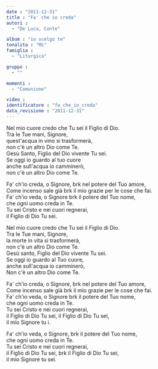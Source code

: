```yaml
---
date : "2011-12-31"
title : "Fa' che io creda"
autori : 
  - "De Luca, Conte"

album : "io scelgo te"
tonalita : "Mi"
famiglia : 
  - "Liturgica"

gruppo : 
  - ""

momenti : 
  - "Comunione"

video : 
identificatore : "fa_che_io_creda"
data_revisione : "2011-12-31"
---
```

  
  
  
  
  
  
  
  
  
  
  
Nel mio cuore credo che Tu sei il Figlio di Dio.   
Tra le Tue mani, Signore,   
quest'acqua in vino si trasformerà,  
non c'è un altro Dio come Te.  
Gesù Santo, Figlio del Dio vivente Tu sei.  
Se oggi io guardo al tuo cuore   
anche sull'acqua io camminerò,  
non c'è un altro Dio come Te.  
  
  
  
Fa' ch'io creda, o Signore, brk nel potere del Tuo amore,  
Come incenso sale già brk il mio grazie per le cose che fai.  
Fa' ch'io veda, o Signore brk il potere del Tuo nome,  
che ogni uomo creda in Te.  
Tu sei Cristo e nei cuori regnerai,                    
il Figlio di Dio Tu sei.    
  
  
  
  
Nel mio cuore credo che Tu sei il Figlio di Dio.   
Tra le Tue mani, Signore,   
la morte in vita si trasformerà,   
non c'è un altro Dio come Te.  
Gesù santo, Figlio del Dio vivente Tu sei.  
Se oggi io guardo al Tuo cuore,   
anche sull'acqua io camminerò,  
Non c'è un altro Dio come Te.  
  
  
  
Fa' ch'io creda, o Signore, brk nel potere del Tuo amore,  
Come incenso sale già brk il mio grazie per le cose che fai.  
Fa' ch'io veda, o Signore brk il potere del Tuo nome,  
che ogni uomo creda in Te.  
Tu sei Cristo e nei cuori regnerai,                    
il Figlio di Dio Tu sei, il Figlio di Dio Tu sei,   
il mio Signore tu i.       
  
Fa' ch'io veda, o Signore, brk il potere del Tuo nome,  
che ogni uomo creda in Te.  
Tu sei Cristo e nei cuori regnerai,                    
il Figlio di Dio Tu sei, brk il Figlio di Dio Tu sei,   
il mio Signore tu sei.  
  
  
  
  
  
  
